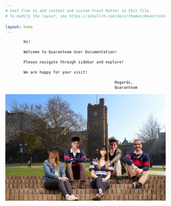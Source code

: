```yaml
---
# Feel free to add content and custom Front Matter to this file.
# To modify the layout, see https://jekyllrb.com/docs/themes/#overriding-theme-defaults

layout: home
---
```




            Hi!

            Welcome to Quaranteam User Documentation!

            Please navigate through sidebar and explore!

            We are happy for your visit!

                                                    Regards,
                                                    Quaranteam

![us](img/us.jpg)  